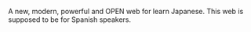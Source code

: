 A new, modern, powerful and OPEN web for learn Japanese. This web is supposed to be for Spanish speakers.
